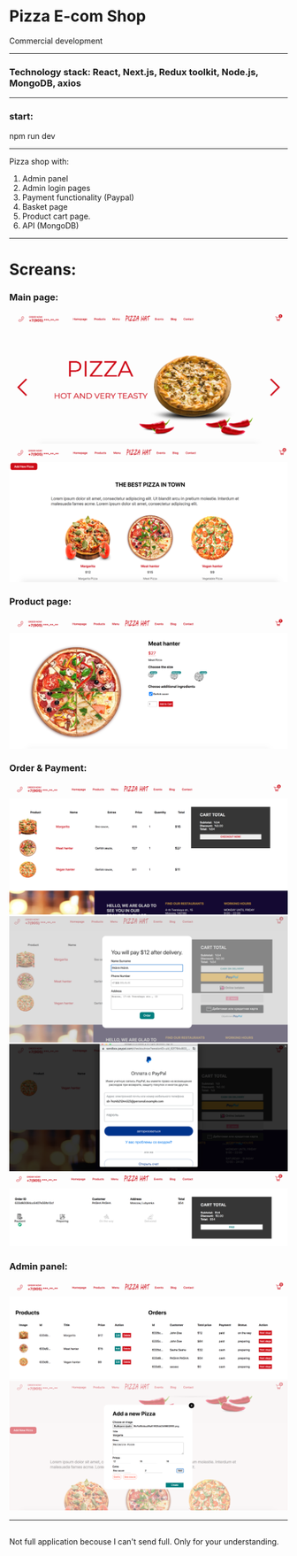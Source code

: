 # Pizza E-com Shop
Commercial development
____
### Technology stack: React, Next.js, Redux toolkit, Node.js, MongoDB, axios
___
### start:
npm run dev
___
Pizza shop with:
1. Admin panel
2. Admin login pages
3. Payment functionality (Paypal)
4. Basket page
5. Product cart page.
6. API (MongoDB)

___

# Screans:

### Main page:
![](screens/main_page.png)
![](screens/main_page_2.png)
### Product page:
![](screens/pizza_cart.png)
### Order & Payment:
![](screens/order.png)
![](screens/payment_1.png)
![](screens/payment_2.png)
![](screens/payment_3.png)
### Admin panel:
![](screens/admin_dash.png)
![](screens/add_pizza_panel.png)

___
##
Not full application becouse I can't send full. Only for your understanding.
